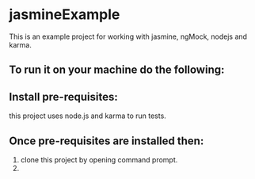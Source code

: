 # jasmineExample
This is an example project for working with jasmine, ngMock, nodejs and karma.

## To run it on your machine do the following:

## Install pre-requisites:
this project uses node.js and karma to run tests.

## Once pre-requisites are installed then:

1. clone this project by opening command prompt.
2. 
